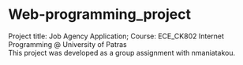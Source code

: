 # Web-programming_project
Project title: Job Agency Application; Course: ECE_CK802 Internet Programming @ University of Patras  
This project was developed as a group assignment with nmaniatakou. 
